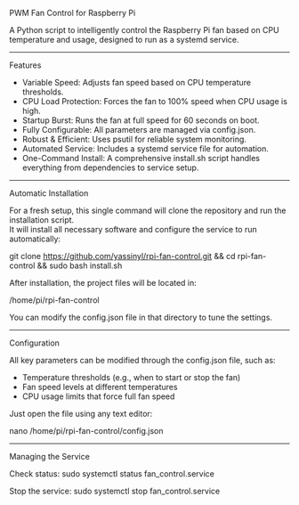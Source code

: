 PWM Fan Control for Raspberry Pi

A Python script to intelligently control the Raspberry Pi fan based on CPU temperature and usage, designed to run as a systemd service.

---

Features

- Variable Speed: Adjusts fan speed based on CPU temperature thresholds.
- CPU Load Protection: Forces the fan to 100% speed when CPU usage is high.
- Startup Burst: Runs the fan at full speed for 60 seconds on boot.
- Fully Configurable: All parameters are managed via config.json.
- Robust & Efficient: Uses psutil for reliable system monitoring.
- Automated Service: Includes a systemd service file for automation.
- One-Command Install: A comprehensive install.sh script handles everything from dependencies to service setup.

---

Automatic Installation

For a fresh setup, this single command will clone the repository and run the installation script.  
It will install all necessary software and configure the service to run automatically:

git clone https://github.com/yassinyl/rpi-fan-control.git && cd rpi-fan-control && sudo bash install.sh

After installation, the project files will be located in:

/home/pi/rpi-fan-control

You can modify the config.json file in that directory to tune the settings.

---

Configuration

All key parameters can be modified through the config.json file, such as:

- Temperature thresholds (e.g., when to start or stop the fan)
- Fan speed levels at different temperatures
- CPU usage limits that force full fan speed

Just open the file using any text editor:

nano /home/pi/rpi-fan-control/config.json

---

Managing the Service

Check status:
sudo systemctl status fan_control.service

Stop the service:
sudo systemctl stop fan_control.service
